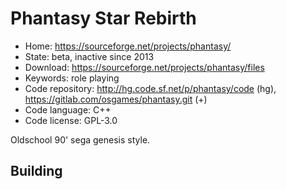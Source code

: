 # Phantasy Star Rebirth

- Home: https://sourceforge.net/projects/phantasy/
- State: beta, inactive since 2013
- Download: https://sourceforge.net/projects/phantasy/files
- Keywords: role playing
- Code repository: http://hg.code.sf.net/p/phantasy/code (hg), https://gitlab.com/osgames/phantasy.git (+)
- Code language: C++
- Code license: GPL-3.0

Oldschool 90' sega genesis style.

## Building
